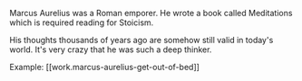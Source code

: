 
Marcus Aurelius was a Roman emporer. He wrote a book called Meditations which is required reading for Stoicism.

His thoughts thousands of years ago are somehow still valid in today's world. It's very crazy that he was such a deep thinker.

Example: [[work.marcus-aurelius-get-out-of-bed]]
